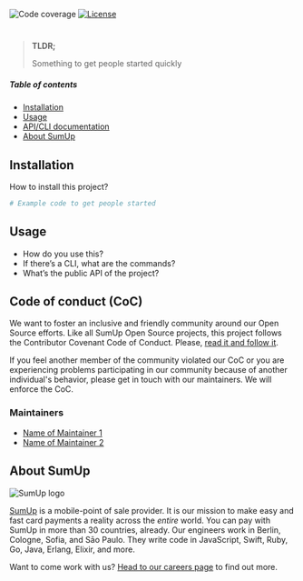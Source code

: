![Code coverage](https://codecov.io/gh/sumup/foundry/branch/master/graph/badge.svg?token=<codecov-token>)
[![License](https://img.shields.io/badge/license--lightgrey.svg)](https://github.com/sumup-oss/<repo-name>/LICENSE)

<div align="center">

# <Name of your project>

<Short paragraph to tell people what your project is about>

</div>

> **TLDR;**
>
> Something to get people started quickly
>



##### Table of contents

- [Installation](#installation)
- [Usage](#usage)
- [API/CLI documentation](#api-cli-documentation)
- [About SumUp](#about-sumup)



## Installation

How to install this project?

```bash
# Example code to get people started
```



## Usage

- How do you use this?
- If there’s a CLI, what are the commands?
- What’s the public API of the project?

## Code of conduct (CoC)

We want to foster an inclusive and friendly community around our Open Source efforts. Like all SumUp Open Source projects, this project follows the Contributor Covenant Code of Conduct. Please, [read it and follow it](CODE_OF_CONDUCT.md).

If you feel another member of the community violated our CoC or you are experiencing problems participating in our community because of another individual's behavior, please get in touch with our maintainers. We will enforce the CoC.

### Maintainers

- [Name of Maintainer 1](mailto:<your.name>@sumup.com)
- [Name of Maintainer 2](mailto:<your.name>@sumup.com)

## About SumUp

![SumUp logo](https://raw.githubusercontent.com/sumup-oss/assets/master/sumup-logo.svg?sanitize=true)

[SumUp](https://sumup.com) is a mobile-point of sale provider. It is our mission to make easy and fast card payments a reality across the *entire* world. You can pay with SumUp in more than 30 countries, already. Our engineers work in Berlin, Cologne, Sofia, and Sāo Paulo. They write code in JavaScript, Swift, Ruby, Go, Java, Erlang, Elixir, and more.

Want to come work with us? [Head to our careers page](https://sumup.com/careers) to find out more.

